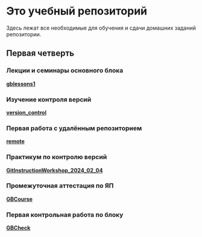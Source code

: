 # Это учебный репозиторий
Здесь лежат все необходимые для обучения и сдачи домашних заданий репозитории.

## Первая четверть

### Лекции и семинары основного блока
__[gblessons1](https://github.com/101jd/gblessons1/)__

### Изучение контроля версий
__[version_control](https://github.com/101jd/version_control/)__

### Первая работа с удалённым репозиторием
__[remote](https://github.com/101jd/remote/)__

### Практикум по контролю версий
__[GitInstructionWorkshop_2024_02_04](https://github.com/101jd/GitInstructionWorkshop_2024_02_04/)__

### Промежуточная аттестация по ЯП
__[GBCourse](https://github.com/101jd/GBCourse/)__

### Первая контрольная работа по блоку
__[GBCheck](https://github.com/101jd/GBCheck)__
